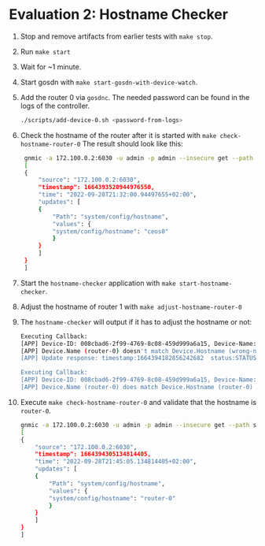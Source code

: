 # Evaluation 2: Hostname Checker

1. Stop and remove artifacts from earlier tests with `make stop`.

1. Run `make start`

1. Wait for ~1 minute.

1. Start gosdn with `make start-gosdn-with-device-watch`.

1. Add the router 0 via `gosdnc`.
   The needed password can be found in the logs of the controller.

    ```sh
    ./scripts/add-device-0.sh <password-from-logs>
    ```

1. Check the hostname of the router after it is started with `make check-hostname-router-0`
   The result should look like this:

   ```sh
    gnmic -a 172.100.0.2:6030 -u admin -p admin --insecure get --path system/config/hostname
    [
    {
        "source": "172.100.0.2:6030",
        "timestamp": 1664393520944976550,
        "time": "2022-09-28T21:32:00.94497655+02:00",
        "updates": [
        {
            "Path": "system/config/hostname",
            "values": {
            "system/config/hostname": "ceos0"
            }
        }
        ]
    }
    ]
   ```

1. Start the `hostname-checker` application with `make start-hostname-checker`.

1. Adjust the hostname of router 1 with `make adjust-hostname-router-0`

1. The `hostname-checker` will output if it has to adjust the hostname or not:

    ```sh
    Executing Callback:
    [APP] Device-ID: 008cbad6-2f99-4769-8c08-459d999a6a15, Device-Name: router-0
    [APP] Device.Name (router-0) doesn't match Device.Hostname (wrong-name) in model! Updating...
    [APP] Update response: timestamp:1664394182856242682  status:STATUS_OK

    Executing Callback:
    [APP] Device-ID: 008cbad6-2f99-4769-8c08-459d999a6a15, Device-Name: router-0
    [APP] Device.Name (router-0) does match Device.Hostname (router-0) in model! Nothing to do for me...
    ```

1. Execute `make check-hostname-router-0` and validate that the hostname is `router-0`.

    ```sh
    gnmic -a 172.100.0.2:6030 -u admin -p admin --insecure get --path system/config/hostname
    [
    {
        "source": "172.100.0.2:6030",
        "timestamp": 1664394305134814405,
        "time": "2022-09-28T21:45:05.134814405+02:00",
        "updates": [
        {
            "Path": "system/config/hostname",
            "values": {
            "system/config/hostname": "router-0"
            }
        }
        ]
    }
    ]
    ```
